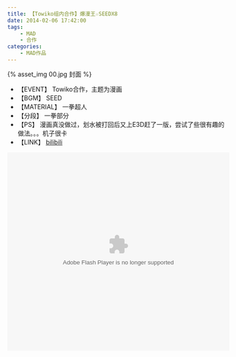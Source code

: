 ```yaml
---
title: 【Towiko组内合作】爆漫王☆SEEDX8
date: 2014-02-06 17:42:00
tags: 
    - MAD
    - 合作
categories:
    - MAD作品
---
```


{% asset_img 00.jpg 封面 %}

+ 【EVENT】 Towiko合作，主题为漫画  
+ 【BGM】 SEED  
+ 【MATERIAL】 一拳超人  
+ 【分段】 一拳部分   
+ 【PS】 漫画真没做过，划水被打回后又上E3D赶了一版，尝试了些很有趣的做法。。。机子很卡    
+ 【LINK】 [bilibili](http://www.bilibili.com/video/av948308/)  
  
<!-- more -->  
<embed height="450" width="100%" quality="high" allowfullscreen="true" type="application/x-shockwave-flash" src="http://static.hdslb.com/miniloader.swf" flashvars="aid=948308&page=1" pluginspage="http://www.adobe.com/shockwave/download/download.cgi?P1_Prod_Version=ShockwaveFlash"></embed>
